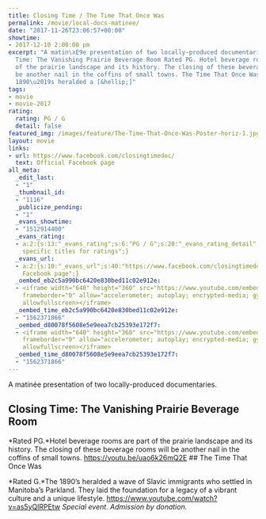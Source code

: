 ```yaml
---
title: Closing Time / The Time That Once Was
permalink: /movie/local-docs-matinee/
date: "2017-11-26T23:06:57+00:00"
showtime:
- 2017-12-10 2:00:00 pm
excerpt: "A matin\xE9e presentation of two locally-produced documentaries. Closing
  Time: The Vanishing Prairie Beverage Room Rated PG. Hotel beverage rooms are part
  of the prairie landscape and its history. The closing of these beverage rooms will
  be another nail in the coffins of small towns. The Time That Once Was Rated G. The
  1890\u2019s heralded a [&hellip;]"
tags:
- movie
- movie-2017
rating:
  rating: PG / G
  detail: false
featured_img: /images/feature/The-Time-That-Once-Was-Poster-horiz-1.jpg
layout: movie
links:
- url: https://www.facebook.com/closingtimedoc/
  text: Official Facebook page
all_meta:
  _edit_last:
  - "1"
  _thumbnail_id:
  - "1116"
  _publicize_pending:
  - "1"
  _evans_showtime:
  - "1512914400"
  _evans_rating:
  - a:2:{s:13:"_evans_rating";s:6:"PG / G";s:20:"_evans_rating_detail";s:32:" See
    specific titles for ratings";}
  _evans_url:
  - a:2:{s:10:"_evans_url";s:40:"https://www.facebook.com/closingtimedoc/";s:15:"_evans_url_name";s:22:"Official
    Facebook page";}
  _oembed_eb2c5a990bc6420e830bed11c02e912e:
  - <iframe width="640" height="360" src="https://www.youtube.com/embed/uao6k26mQ2E?feature=oembed"
    frameborder="0" allow="accelerometer; autoplay; encrypted-media; gyroscope; picture-in-picture"
    allowfullscreen></iframe>
  _oembed_time_eb2c5a990bc6420e830bed11c02e912e:
  - "1562371866"
  _oembed_d80078f5608e5e9eea7cb25393e172f7:
  - <iframe width="640" height="360" src="https://www.youtube.com/embed/as5yQlRPEtw?feature=oembed"
    frameborder="0" allow="accelerometer; autoplay; encrypted-media; gyroscope; picture-in-picture"
    allowfullscreen></iframe>
  _oembed_time_d80078f5608e5e9eea7cb25393e172f7:
  - "1562371866"
---
```


A matinée presentation of two locally-produced documentaries.

## Closing Time: The Vanishing Prairie Beverage Room

*Rated PG.*Hotel beverage rooms are part of the prairie landscape and its history. The closing of these beverage rooms will be another nail in the coffins of small towns. https://youtu.be/uao6k26mQ2E ## The Time That Once Was

*Rated G.*The 1890’s heralded a wave of Slavic immigrants who settled in Manitoba’s Parkland. They laid the foundation for a legacy of a vibrant culture and a unique lifestyle. https://www.youtube.com/watch?v=as5yQlRPEtw *Special event. Admission by donation.*